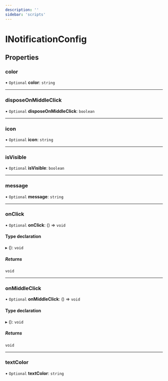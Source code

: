 ```yaml
---
description: ''
sidebar: 'scripts'
---
```


# INotificationConfig

## Properties

### color

• `Optional` **color**: `string`

___

### disposeOnMiddleClick

• `Optional` **disposeOnMiddleClick**: `boolean`

___

### icon

• `Optional` **icon**: `string`

___

### isVisible

• `Optional` **isVisible**: `boolean`

___

### message

• `Optional` **message**: `string`

___

### onClick

• `Optional` **onClick**: () => `void`

#### Type declaration

▸ (): `void`

##### Returns

`void`

___

### onMiddleClick

• `Optional` **onMiddleClick**: () => `void`

#### Type declaration

▸ (): `void`

##### Returns

`void`

___

### textColor

• `Optional` **textColor**: `string`
